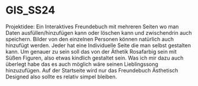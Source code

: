 # GIS_SS24
Projektidee: Ein Interaktives Freundebuch mit mehreren Seiten wo man Daten ausfüllen/hinzufügen kann oder löschen kann und zwischendrin auch speichern. Bilder von den einzelnen Personen können natürlich auch hinzufügt werden. Jeder hat eine Individuelle Seite die man selbst gestalten kann. Um genauer zu sein soll das von der Äthetik Rosafarbig sein mit Süßen Figuren, also etwas kindlich gestaltet sein. Was ich mir dazu auch überlegt habe das es auch möglich wäre seinen Lieblingssong hinzuzufügen. Auf der Startseite wird nur das Freundebuch Ästhetisch Designed also sollte es relativ simpel bleiben. 
